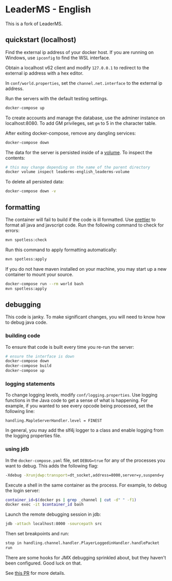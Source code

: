 # LeaderMS - English

This is a fork of LeaderMS.

## quickstart (localhost)

Find the external ip address of your docker host. If you are running on Windows,
use `ipconfig` to find the WSL interface.

Obtain a localhost v62 client and modify `127.0.0.1` to redirect to the external
ip address with a hex editor.

In `conf/world.properties`, set the `channel.net.interface` to the external ip
address.

Run the servers with the default testing settings.

```bash
docker-compose up
```

To create accounts and manage the database, use the adminer instance on
localhost:8080. To add GM privileges, set `gm` to 5 in the character table.

After exiting docker-compose, remove any dangling services:

```bash
docker-compose down
```

The data for the server is persisted inside of a
[volume](https://docs.docker.com/storage/volumes/). To inspect the contents:

```bash
# this may change depending on the name of the parent directory
docker volume inspect leaderms-english_leaderms-volume
```

To delete all persisted data:

```bash
docker-compose down -v
```

## formatting

The container will fail to build if the code is ill formatted. Use
[prettier](https://prettier.io/) to format all java and javscript code. Run the
following command to check for errors:

```bash
mvn spotless:check
```

Run this command to apply formatting automatically:

```bash
mvn spotless:apply
```

If you do not have maven installed on your machine, you may start up a new
container to mount your source.

```bash
docker-compose run --rm world bash
mvn spotless:apply
```

## debugging

This code is janky. To make significant changes, you will need to know how to
debug java code.

### building code

To ensure that code is built every time you re-run the server:

```bash
# ensure the interface is down
docker-compose down
docker-compose build
docker-compose up
```

### logging statements

To change logging levels, modify `conf/logging.properties`. Use logging
functions in the Java code to get a sense of what is happening. For example, if
you wanted to see every opcode being processed, set the following line:

```properties
handling.MapleServerHandler.level = FINEST
```

In general, you may add the slf4j logger to a class and enable logging from the
logging properties file.

### using jdb

In the `docker-compose.yaml` file, set `DEBUG=true` for any of the processes you
want to debug. This adds the following flag:

```bash
-Xdebug -Xrunjdwp:transport=dt_socket,address=8000,server=y,suspend=y
```

Execute a shell in the same container as the process. For example, to debug the
login server:

```bash
container_id=$(docker ps | grep _channel | cut -d" " -f1)
docker exec -it $container_id bash
```

Launch the remote debugging session in jdb:

```bash
jdb -attach localhost:8000 -sourcepath src
```

Then set breakpoints and run:

```bash
stop in handling.channel.handler.PlayerLoggedinHandler.handlePacket
run
```

There are some hooks for JMX debugging sprinkled about, but they haven't been
configured. Good luck on that.

See [this PR](https://github.com/geospiza-fortis/LeaderMS-English/pull/1) for
more details.
